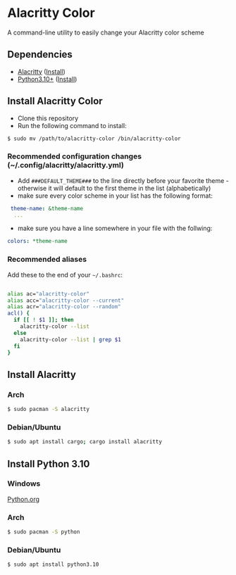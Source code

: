 # Alacritty Color
A command-line utility to easily change your Alacritty color scheme

## Dependencies
 - [Alacritty](https://github.com/alacritty/alacritty) ([Install](#install-alacritty))
 - [Python3.10+](https://www.python.org/) ([Install](#install-python-310))

## Install Alacritty Color
 - Clone this repository
 - Run the following command to install:
```bash
$ sudo mv /path/to/alacritty-color /bin/alacritty-color
```
### Recommended configuration changes (~/.config/alacritty/alacritty.yml)
 - Add `###DEFAULT_THEME###` to the line directly before your favorite theme -
 otherwise it will default to the first theme in the list (alphabetically)
 - make sure every color scheme in your list has the following format:
```yml
 theme-name: &theme-name
  ...
```
 - make sure you have a line somewhere in your file with the follwing:
```yml
colors: *theme-name
```
### Recommended aliases
Add these to the end of your `~/.bashrc`:
```bash

alias ac="alacritty-color"
alias acc="alacritty-color --current"
alias acr="alacritty-color --random"
acl() {
  if [[ ! $1 ]]; then
    alacritty-color --list
  else
    alacritty-color --list | grep $1
  fi
}

```

## Install Alacritty
### Arch
```bash
$ sudo pacman -S alacritty
```
### Debian/Ubuntu
```bash
$ sudo apt install cargo; cargo install alacritty
```

## Install Python 3.10
### Windows
[Python.org](https://www.python.org/downloads/windows/)
### Arch
```bash
$ sudo pacman -S python
```
### Debian/Ubuntu
```bash
$ sudo apt install python3.10
```
